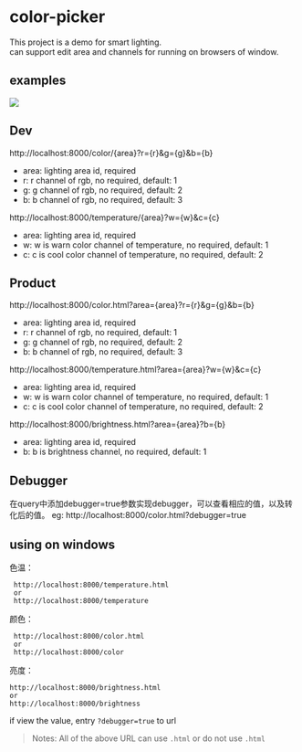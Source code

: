 # color-picker
 This project is a demo for smart lighting.<br>
 can support edit area and channels for running on browsers of window.
 
## examples
![](https://static.oschina.net/uploads/img/201801/25095751_Zayy.png)
 
## Dev
 http://localhost:8000/color/{area}?r={r}&g={g}&b={b}

  * area: lighting area id, required
  * r: r channel of rgb, no required, default: 1
  * g: g channel of rgb, no required, default: 2
  * b: b channel of rgb, no required, default: 3
  
  http://localhost:8000/temperature/{area}?w={w}&c={c}
  
  * area: lighting area id, required
  * w: w is warn color channel of temperature, no required, default: 1
  * c: c is cool color channel of temperature, no required, default: 2
  
## Product
 http://localhost:8000/color.html?area={area}?r={r}&g={g}&b={b}

  * area: lighting area id, required
  * r: r channel of rgb, no required, default: 1
  * g: g channel of rgb, no required, default: 2
  * b: b channel of rgb, no required, default: 3
  
  http://localhost:8000/temperature.html?area={area}?w={w}&c={c}
  
  * area: lighting area id, required
  * w: w is warn color channel of temperature, no required, default: 1
  * c: c is cool color channel of temperature, no required, default: 2
  
  http://localhost:8000/brightness.html?area={area}?b={b}
  
  * area: lighting area id, required
  * b: b is brightness channel, no required, default: 1

  
## Debugger
  在query中添加debugger=true参数实现debugger，可以查看相应的值，以及转化后的值。
  eg: http://localhost:8000/color.html?debugger=true
  
## using on windows

   色温： 
  
     http://localhost:8000/temperature.html
     or
     http://localhost:8000/temperature
   
   颜色：
   
     http://localhost:8000/color.html
     or
     http://localhost:8000/color
   
   亮度：
   
    http://localhost:8000/brightness.html
    or
    http://localhost:8000/brightness
   
   if view the value, entry `?debugger=true` to url
     
     
 > Notes:
 > All of the above URL can use `.html` or do not use `.html`
